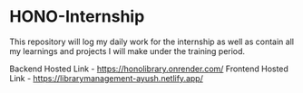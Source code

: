 # HONO-Internship

This repository will log my daily work for the internship as well as contain all my learnings and projects I will make under the training period. 

Backend Hosted Link - https://honolibrary.onrender.com/
Frontend Hosted Link - https://librarymanagement-ayush.netlify.app/
